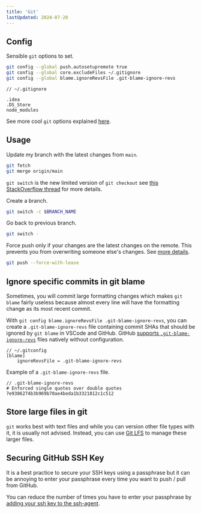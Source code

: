 ```yaml
---
title: 'Git'
lastUpdated: 2024-07-20
---
```


## Config

Sensible `git` options to set.

```sh
git config --global push.autosetupremote true
git config --global core.excludeFiles ~/.gitignore
git config --global blame.ignoreRevsFile .git-blame-ignore-revs
```

```
// ~/.gitignore

.idea
.DS_Store
node_modules
```

See more cool `git` options explained [here](https://jvns.ca/blog/2024/02/16/popular-git-config-options/#core-excludesfile-a-global-gitignore).

## Usage

Update my branch with the latest changes from `main`.

```sh
git fetch
git merge origin/main
```

`git switch` is the new limited version of `git checkout` see [this StackOverflow thread](https://stackoverflow.com/questions/57265785/whats-the-difference-between-git-switch-and-git-checkout-branch) for more details.

Create a branch.

```sh
git switch -c $BRANCH_NAME
```

Go back to previous branch.

```sh
git switch -
```

Force push only if your changes are the latest changes on the remote. This prevents you from overwriting someone else's changes. See [more details](https://blog.gitbutler.com/git-tips-2-new-stuff-in-git/).

```sh
git push --force-with-lease
```

## Ignore specific commits in git blame

Sometimes, you will commit large formatting changes which makes `git blame` fairly useless because almost every line will have the formatting change as its most recent commit.

With `git config blame.ignoreRevsFile .git-blame-ignore-revs`, you can create a `.git-blame-ignore-revs` file containing commit SHAs that should be ignored by `git blame` in VSCode and GitHub. GitHub [supports `.git-blame-ignore-revs`](https://docs.github.com/en/repositories/working-with-files/using-files/viewing-a-file#ignore-commits-in-the-blame-view) files natively without configuration.

```
// ~/.gitconfig
[blame]
    ignoreRevsFile = .git-blame-ignore-revs
```

Example of a `.git-blame-ignore-revs` file.

```
// .git-blame-ignore-revs
# Enforced single quotes over double quotes
7e9386274b3b969b70ae4beda1b3321812c1c512
```

## Store large files in git

`git` works best with text files and while you can version other file types with it, it is usually not advised. Instead, you can use [Git LFS](https://git-lfs.com/) to manage these larger files.

## Securing GitHub SSH Key

It is a best practice to secure your SSH keys using a passphrase but it can be annoying to enter your passphrase every time you want to push / pull from GitHub.

You can reduce the number of times you have to enter your passphrase by [adding your ssh key to the ssh-agent](https://docs.github.com/en/authentication/connecting-to-github-with-ssh/generating-a-new-ssh-key-and-adding-it-to-the-ssh-agent#adding-your-ssh-key-to-the-ssh-agent).
